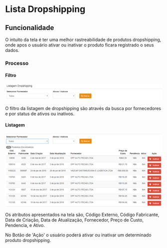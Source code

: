 # Lista Dropshipping

## Funcionalidade

O intuito da tela é ter uma melhor rastreabilidade de produtos dropshipping, onde apos o usuário ativar ou inativar o produto ficara registrado o seus dados.

### Processo

#### Filtro

![](../../.gitbook/assets/image-62.png)

O filtro da listagem de dropshipping são através da busca por fornecedores e por status de ativos ou inativos.

#### Listagem

![](../../.gitbook/assets/image-10.png)

Os atributos apresentados na tela são, Código Externo, Código Fabricante, Data de Criação, Data de Atualização, Fornecedor, Preço de Custo, Pendencia, e Ativo.

No Botão de 'Ação' o usuário poderá ativar ou inativar um determinado produto dropshipping.


